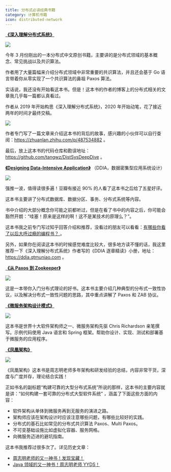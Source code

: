 ```yaml
---
title: 分布式必读经典书籍
category: 计算机书籍
icon: distributed-network
---
```


**[《深入理解分布式系统》](https://book.douban.com/subject/35794814/)**

![](https://guide-blog-images.oss-cn-shenzhen.aliyuncs.com/github/javaguide/books/deep-understanding-of-distributed-system.png)

今年 3 月份刚出的一本分布式中文原创书籍，主要讲的是分布式领域的基本概念、常见挑战以及共识算法。

作者用了大量篇幅来介绍分布式领域中非常重要的共识算法，并且还会基于 Go 语言带着你从零实现了一个共识算法的鼻祖 Paxos 算法。

实话说，我还没有开始看这本书。但是！这本书的作者的博客上的分布式相关的文章我几乎每一篇都认真看过。

作者从 2019 年开始构思《深入理解分布式系统》，2020 年开始动笔，花了接近两年的时间才最终交稿。

![](https://guide-blog-images.oss-cn-shenzhen.aliyuncs.com/github/javaguide/books/image-20220706121952258.png)

作者专门写了一篇文章来介绍这本书的背后的故事，感兴趣的小伙伴可以自行查阅：https://zhuanlan.zhihu.com/p/487534882 。

最后，放上这本书的代码仓库和勘误地址：https://github.com/tangwz/DistSysDeepDive 。

**[《Designing Data-Intensive Application》](https://book.douban.com/subject/30329536/)** （DDIA，数据密集型应用系统设计）

![](https://guide-blog-images.oss-cn-shenzhen.aliyuncs.com/github/javaguide/books/ddia.png)

强推一波，值得读很多遍！豆瓣有接近 90% 的人看了这本书之后给了五星好评。

这本书主要讲了分布式数据库、数据分区、事务、分布式系统等内容。

书中介绍的大部分概念你可能之前都听过，但是在看了书中的内容之后，你可能会豁然开朗：“哇塞！原来是这样的啊！这不是某技术的原理么？”。

这本书我之前专门写过知乎回答介绍和推荐，没看过的朋友可以看看：[有哪些你看了以后大呼过瘾的编程书？ ](https://www.zhihu.com/question/50408698/answer/2278198495) 。

另外，如果你在阅读这本书的时候感觉难度比较大，很多地方读不懂的话，我这里推荐一下《深入理解分布式系统》作者写的《DDIA 逐章精读》小册，地址：https://ddia.qtmuniao.com 。

**[《从 Paxos 到 Zookeeper》](https://book.douban.com/subject/26292004/)**

![](https://guide-blog-images.oss-cn-shenzhen.aliyuncs.com/github/javaguide/books/image-20211216161350118.png)

这是一本带你入门分布式理论的好书。这本书主要介绍几种典型的分布式一致性协议，以及解决分布式一致性问题的思路，其中重点讲解了 Paxos 和 ZAB 协议。

**[《微服务架构设计模式》](https://book.douban.com/subject/33425123/)**

![](https://guide-blog-images.oss-cn-shenzhen.aliyuncs.com/github/javaguide/books/microservices-patterns.png)

这本书是世界十大软件架构师之一、微服务架构先驱 Chris Richardson 亲笔撰写。示例代码使用 Java 语言和 Spring 框架。帮助你设计、实现、测试和部署基于微服务的应用程序。

**[《凤凰架构》](https://book.douban.com/subject/35492898/)**

![](https://guide-blog-images.oss-cn-shenzhen.aliyuncs.com/github/javaguide/books/f5bec14d3b404ac4b041d723153658b5.png)

《凤凰架构》这本书是周志明老师多年架构和研发经验的总结，内容非常干货，深度与广度并存，理论结合实践！

正如书名的副标题“构建可靠的大型分布式系统”所说的那样，这本书的主要内容就是讲：“如何构建一套可靠的分布式大型软件系统” ，涵盖了下面这些方面的内容：

- 软件架构从单体到微服务再到无服务的演进之路。
- 架构师应该在架构设计时应该注意哪些问题，有哪些比较好的实践。
- 分布式的基石比如常见的分布式共识算法 Paxos、Multi Paxos。
- 不可变基础设施比如虚拟化容器、服务网格。
- 向微服务迈进的避坑指南。

这本书我推荐过很多次了。详见历史文章：

- [周志明老师的又一神书！发现宝藏！](https://mp.weixin.qq.com/s?__biz=Mzg2OTA0Njk0OA==&mid=2247505254&idx=1&sn=04faf3093d6002354f06fffbfc2954e0&chksm=cea19aadf9d613bbba7ed0e02ccc4a9ef3a30f4d83530e7ad319c2cc69cd1770e43d1d470046&scene=178&cur_album_id=1646812382221926401#rd)
- [Java 领域的又一神书！周志明老师 YYDS！](https://mp.weixin.qq.com/s/9nbzfZGAWM9_qIMp1r6uUQ)
